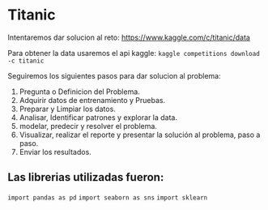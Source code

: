 # Titanic
Intentaremos dar solucion al reto: https://www.kaggle.com/c/titanic/data

Para obtener la data usaremos el api kaggle:
`kaggle competitions download -c titanic`

Seguiremos los siguientes pasos para dar solucion al problema:

1. Pregunta o Definicion del Problema.
2. Adquirir datos de entrenamiento y Pruebas.
3. Preparar y Limpiar los datos.
4. Analisar, Identificar patrones y explorar la data.
5. modelar, predecir y resolver el problema.
6. Visualizar, realizar el reporte y presentar la solución al problema, paso a paso.
7. Enviar los resultados.

## Las librerias utilizadas fueron:
`import pandas as pd`
`import seaborn as sns`
`import sklearn`
